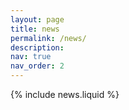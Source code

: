 ```yaml
---
layout: page
title: news
permalink: /news/
description:
nav: true
nav_order: 2
---
```


{% include news.liquid %}
